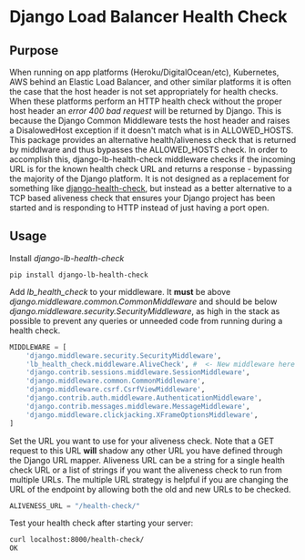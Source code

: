 # Django Load Balancer Health Check

## Purpose

When running on app platforms (Heroku/DigitalOcean/etc), Kubernetes, AWS behind an Elastic Load Balancer, and other similar platforms it is often the case that the host header is not set appropriately for health checks. When these platforms perform an HTTP health check without the proper host header an *error 400 bad request* will be returned by Django. This is because the Django Common Middleware tests the host header and raises a DisalowedHost exception if it doesn't match what is in ALLOWED_HOSTS. This package provides an alternative health/aliveness check that is returned by middlware and thus bypasses the ALLOWED_HOSTS check. In order to accomplish this, django-lb-health-check middleware checks if the incoming URL is for the known health check URL and returns a response - bypassing the majority of the Django platform. It is not designed as a replacement for something like [django-health-check](https://github.com/KristianOellegaard/django-health-check), but instead as a better alternative to a TCP based aliveness check that ensures your Django project has been started and is responding to HTTP instead of just having a port open.

## Usage

Install *django-lb-health-check*

```shell
pip install django-lb-health-check
```

Add *lb_health_check* to your middleware. It **must** be above *django.middleware.common.CommonMiddleware* and should be below *django.middleware.security.SecurityMiddleware*, as high in the stack as possible to prevent any queries or unneeded code from running during a health check.

```python
MIDDLEWARE = [
    'django.middleware.security.SecurityMiddleware',
    'lb_health_check.middleware.AliveCheck', #  <- New middleware here
    'django.contrib.sessions.middleware.SessionMiddleware',
    'django.middleware.common.CommonMiddleware',
    'django.middleware.csrf.CsrfViewMiddleware',
    'django.contrib.auth.middleware.AuthenticationMiddleware',
    'django.contrib.messages.middleware.MessageMiddleware',
    'django.middleware.clickjacking.XFrameOptionsMiddleware',
]
```

Set the URL you want to use for your aliveness check. Note that a GET request to this URL **will** shadow any other URL you have defined through the Django URL mapper. Aliveness URL can be a string for a single health check URL or a list of strings if you want the aliveness check to run from multiple URLs. The multiple URL strategy is helpful if you are changing the URL of the endpoint by allowing both the old and new URLs to be checked.

```python
ALIVENESS_URL = "/health-check/"
```

Test your health check after starting your server:

```bash
curl localhost:8000/health-check/
OK
```
